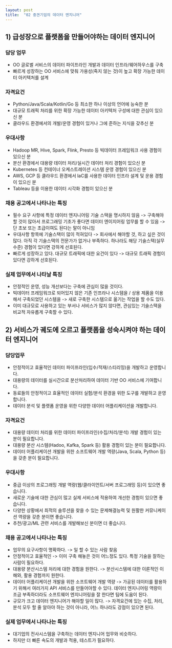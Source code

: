 ```yaml
---
layout: post
title:  "02 중견기업의 데이터 엔지니어"
---
```


## 1) 급성장으로 플랫폼을 만들어야하는 데이터 엔지니어

### 담당 업무
- OO 글로벌 서비스의 데이터 파이프라인 개발과 데이터 인프라/웨어하우스를 구축
- 빠르게 성장하는 OO 서비스에 맞춰 가용성(죽지 않는 것)이 높고 확장 가능한 데이터 아키텍처를 설계

### 자격요건
- Python/Java/Scala/Kotlin/Go 등 최소한 하나 이상의 언어에 능숙한 분
- 대규모 트래픽 처리를 위한 확장 가능한 데이터 아키텍처 구성에 대한 관심이 있으신 분
- 클라우드 환경에서의 개발/운영 경험이 있거나 그에 준하는 지식을 갖추신 분

### 우대사항
- Hadoop MR, Hive, Spark, Flink, Presto 등 빅데이터 프레임워크 사용 경험이 있으신 분
- 분산 환경에서 대용량 데이터 처리/실시간 데이터 처리 경험이 있으신 분
- Kubernetes 등 컨테이너 오케스트레이션 시스템 운영 경험이 있으신 분
- AWS, GCP 등 클라우드 환경에서 laC를 사용한 데이터 인프라 설계 및 운용 경험이 있으신 분
- Tableau 등을 이용한 데이터 시각화 경험이 있으신 분

### 채용 공고에서 나타나는 특징
- 필수 요구 사항에 특정 데이터 엔지니어링 기술 스택을 명시하지 않음 -> 구축해야할 것이 많아서 프로그래밍 기초가 좋다면 데이터 엔이지어링 업무를 할 수 있음 -> 단 초보 또는 초급이여도 된다는 말이 아니임
- 우대사항 항목에 기술스택이 많이 적혀있다 -> 회사에서 해야할 것, 하고 싶은 것이 많다. 아직 각 기술스택의 전문가가 없거나 부족하다. 하나라도 해당 기술스택(실무수준) 경험이 있다면 강하게 선호된다.
- 빠르게 성장하고 있다. 대규모 트래픽에 대한 요건이 있다 -> 대규모 트래픽 경험이 있다면 강하게 선호된다.

### 실제 업무에서 나타날 특징
- 안정적인 운영, 성능 개선보다는 구축에 관심이 많을 것이다.
- 빅데이터 프레임워크로 되어있지 않은 기존 인프라나 시스템을 / 상용 제품을 이용해서 구축되었던 시스템을 -> 새로 구축한 시스템으로 옮기는 작업을 할 수도 있다.
- 이미 대규모로 사용하고 있는 부서나 서비스가 많지 않다면, 관심있는 기술스택을 비교적 자유롭게 구축할 수 있다.

## 2) 서비스가 궤도에 오르고 플랫폼을 성숙시켜야 하는 데이터 엔지니어

### 담당업무
- 안정적이고 효율적인 데이터 파이프라인(입수/적재/스티리밍)을 개발하고 운영합니다.
- 대용량의 데이터를 실시간으로 분산처리하여 데이터 기반 OO 서비스에 기여합니다.
- 동료들의 안정적이고 효율적인 데이터 실험/분석 환경을 위한 도구를 개발하고 운영합니다.
- 데이터 분석 및 플랫폼 운영을 위한 다양한 데이터 어플리케이션을 개발합니다.

### 자격요건
- 대용량 데이터 처리를 위한 데이터 파이프라인(수집/처리/분석) 개발 경험이 있는 분이 필요합니다.
- 대용량 분산 시스템(Hadoo, Kafka, Spark 등) 활용 경험이 있는 분이 필요합니다.
- 데이터 어플리케이션 개발을 위한 소프트웨어 개발 역량(Java, Scala, Python 등)을 갖춘 분이 필요합니다.

### 우대사항
- 중급 이상의 프로그래밍 개발 역량(웹/클라이언트/서버 프로그래밍 등)이 있으면 좋습니다.
- 새로운 기술에 대한 관심이 많고 실제 서비스에 적용하여 개선한 경험이 있으면 좋습니다.
- 다양한 상황에서 최적의 솔루션을 찾을 수 있는 문제해결능력 및 원활한 커뮤니케이션 역량을 갖춘 분이면 좋습니다.
- 추천/광고/ML 관련 서비스를 개발해보신 분이면 더 좋습니다.

### 채용 공고에서 나타나는 특징
- 업무의 요구사항이 명확하다. -> 일 할 수 있는 사람 찾음
- 안정적이고 효율적인 -> 이미 구축 해놓은 것이 어느정도 있다. 특정 기술을 잘하는 사람이 필요하다.
- 대용량 분산시스템 처리에 대한 경험을 원한다. -> 분산시스템에 대한 이론적인 이해와, 활용 경험까지 원한다.
- 데이터 어플리케이션 개발을 위한 소프트웨어 개발 역량 -> 가공된 데이터를 활용하기 위해서 여러가지 API 서비스를 만들어야할 수 있다. 데이터 엔지니어링 역량이 조금 부족하더라도 소프트웨어 엔지니어링을 잘 한다면 팀에 도움이 된다.
- 규모가 크고 데이터 엔지니어가 해야할 일이 많다. -> 자격요건에 있는 수집, 처리, 분석 모두 할 줄 알아야 하는 것이 아니라, 어느 하나라도 강점이 있으면 된다.

### 실제 업무에서 나타나는 특징
- 대기업의 전사시스템을 구축하는 데이터 엔지니어 업무와 비슷하다.
- 하지만 더 빠른 속도의 개발과 적용, 테스트가 필요하다.
